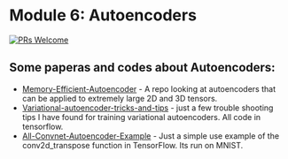 # Module 6: Autoencoders

[![PRs Welcome](https://img.shields.io/badge/PRs-welcome-brightgreen.svg?style=flat-square)](http://makeapullrequest.com)


## Some paperas and codes about Autoencoders:

* [Memory-Efficient-Autoencoder](https://github.com/loliverhennigh/Memory-Efficient-Autoencoder) - A repo looking at autoencoders that can be applied to extremely large 2D and 3D tensors.
* [Variational-autoencoder-tricks-and-tips](https://github.com/loliverhennigh/Variational-autoencoder-tricks-and-tips) - 
just a few trouble shooting tips I have found for training variational autoencoders. All code in tensorflow.
* [All-Convnet-Autoencoder-Example](https://github.com/loliverhennigh/All-Convnet-Autoencoder-Example) - Just a simple use example of the conv2d_transpose function in TensorFlow. Its run on MNIST.
